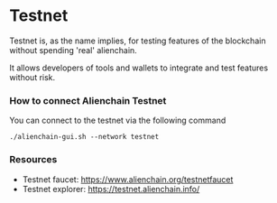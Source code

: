# Testnet

Testnet is, as the name implies, for testing features of the blockchain without spending 'real' alienchain.

It allows developers of tools and wallets to integrate and test features without risk.

### How to connect Alienchain Testnet

You can connect to the testnet via the following command
```
./alienchain-gui.sh --network testnet
```

### Resources

* Testnet faucet: https://www.alienchain.org/testnetfaucet
* Testnet explorer: https://testnet.alienchain.info/

